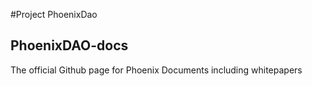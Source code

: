 #Project PhoenixDao

## PhoenixDAO-docs

The official Github page for Phoenix Documents including whitepapers
